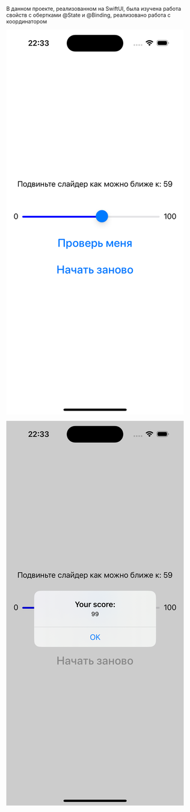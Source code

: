 В данном проекте, реализованном на SwiftUI, была изучена работа свойств с обертками @State и @Binding, 
реализовано работа с координатором

![FirstScreen](https://github.com/LiliyaAndreeva/SladersView/blob/main/Simulator%20Screenshot%20-%20iPhone%2015%20Pro%20-%202024-01-21%20at%2022.33.38.png)

![FirstScreenAC](https://github.com/LiliyaAndreeva/SladersView/blob/main/Simulator%20Screenshot%20-%20iPhone%2015%20Pro%20-%202024-01-21%20at%2022.33.43.png)
